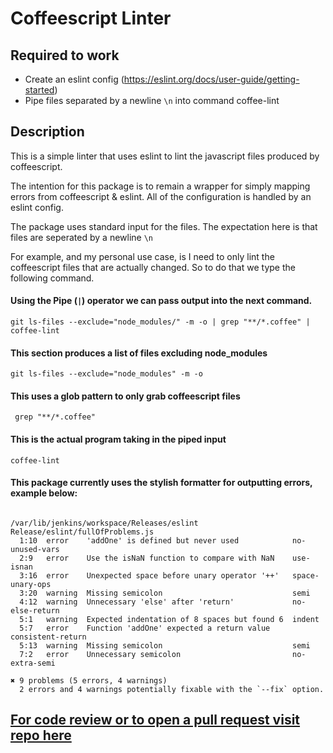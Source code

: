 # Coffeescript Linter 

## Required to work 
- Create an eslint config (https://eslint.org/docs/user-guide/getting-started)
- Pipe files separated by a newline `\n` into command coffee-lint


## Description 
This is a simple linter that uses eslint to lint the javascript files produced by coffeescript. 

The intention for this package is to remain a wrapper for simply mapping errors from coffeescript & eslint. 
All of the configuration is handled by an eslint config. 

The package uses standard input for the files. The expectation here is that files are seperated by a newline `\n`

For example, and my personal use case,  is I need to only lint the coffeescript files that are actually changed. So to do that we type the following command.

#### Using the Pipe (`|`) operator we can pass output into the next command. 
```
git ls-files --exclude="node_modules/" -m -o | grep "**/*.coffee" | coffee-lint
```

#### This section produces a list of files excluding node_modules
`git ls-files --exclude="node_modules" -m -o`

#### This uses a glob pattern to only grab coffeescript files
```
 grep "**/*.coffee" 
 ```

#### This is the actual program taking in the piped input
```
coffee-lint
```

#### This package currently uses the stylish formatter for outputting errors, example below:

```

/var/lib/jenkins/workspace/Releases/eslint Release/eslint/fullOfProblems.js
  1:10  error    'addOne' is defined but never used            no-unused-vars
  2:9   error    Use the isNaN function to compare with NaN    use-isnan
  3:16  error    Unexpected space before unary operator '++'   space-unary-ops
  3:20  warning  Missing semicolon                             semi
  4:12  warning  Unnecessary 'else' after 'return'             no-else-return
  5:1   warning  Expected indentation of 8 spaces but found 6  indent
  5:7   error    Function 'addOne' expected a return value     consistent-return
  5:13  warning  Missing semicolon                             semi
  7:2   error    Unnecessary semicolon                         no-extra-semi

✖ 9 problems (5 errors, 4 warnings)
  2 errors and 4 warnings potentially fixable with the `--fix` option.
  ````

## <a href="https://github.com/Airik-Leon/coffee-linter">For code review or to open a pull request visit repo here</a>
